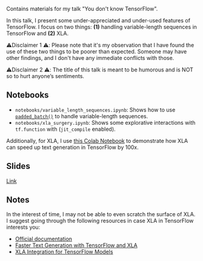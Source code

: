 Contains materials for my talk "You don't know TensorFlow".

In this talk, I present some under-appreciated and under-used features
of TensorFlow. I focus on two things: **(1)** handling variable-length sequences
in TensorFlow and **(2)** XLA. 

⚠️Disclaimer 1 ⚠️: Please note that it's my observation that I have found the use of these two things to be poorer than expected. Someone may have other findings, and I don't have any immediate conflicts with those.  

⚠️Disclaimer 2 ⚠️: The title of this talk is meant to be humorous and is NOT so to hurt anyone’s sentiments. 

## Notebooks

* `notebooks/variable_length_sequences.ipynb`: Shows how to use [`padded_batch()`](https://www.tensorflow.org/api_docs/python/tf/data/Dataset#padded_batch) to handle variable-length sequences.
* `notebooks/xla_surgery.ipynb`: Shows some explorative interactions with `tf.function` with (`jit_compile` enabled).

Additionally, for XLA, I use [this Colab Notebook](https://colab.research.google.com/github/huggingface/blog/blob/main/notebooks/91_tf_xla_generate.ipynb) to demonstrate how XLA can speed up text generation in TensorFlow by 100x.  

## Slides

[Link](https://docs.google.com/presentation/d/1USj_B0KCvxwJDGnDs2hhXMC70AV2Kmk5NJ-h9XC1duQ/edit?usp=sharing)

## Notes

In the interest of time, I may not be able to even scratch the surface of XLA. I suggest
going through the following resources in case XLA in TensorFlow interests you:

* [Official documentation](https://www.tensorflow.org/xla)
* [Faster Text Generation with TensorFlow and XLA](https://huggingface.co/blog/tf-xla-generate)
* [XLA Integration for TensorFlow Models](https://huggingface.co/docs/transformers/tf_xla)